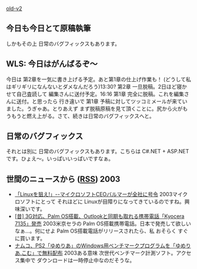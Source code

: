[old-v2](ig030606-orig.html)

## 今日も今日とて原稿執筆

しかもその上 日常のバグフィックスもあります。


## WLS: 今日はがんばるぞ～

今日は 第2章を一気に書き上げる予定。あと第1章の仕上げ作業も！ (どうして私はギリギリになんないとダメなんだろう)13:30? 第2章 一旦脱稿。2日ほど寝かせて自己査読して 編集さんに送付予定。16:16 第1章 完全に脱稿。これを編集さんに送付。と思ったら 行き違いで 第1章 予稿に対してツッコミメールが来ていました。うぎゃあ。とりあえず まず脱稿原稿を見て頂くことに。尻から火がもうもうと燃え上がる。さて、続きは日常のバグフィックスへと。

## 日常のバグフィックス

それとは別に 日常のバグフィックスもあります。こちらは C#.NET + ASP.NETです。ひょえ～。いっぱいいっぱいですなぁ。

## 世間のニュースから ([RSS](ig030606-news.xml)) 2003


* [「Linuxを狙え!」--マイクロソフトCEOバルマーが全社に号令](http://japan.cnet.com/news/ent/story/0,2000047623,20055001,00.htm)  2003マイクロソフトにとって それほどに Linuxが目障りになってきているのですね。興味深いです。
* [[昔] 3G対応、Palm OS搭載、Outlookと同期も取れる携帯電話「Kyocera 7135」発売](http://pcweb.mycom.co.jp/news/2002/12/20/13.html)  2003米京セラの Palm OS搭載携帯電話。日本で発売して欲しいなぁ…。何にせよ Palm OS搭載電話がリリースされたら、私 おそらく すぐに買います。
* [ナムコ、PS2「ゆめりあ」のWindows用ベンチマークプログラムを「ゆめりあ.こむ」で無料配布](http://www.watch.impress.co.jp/game/docs/20030530/yumeb.htm)  2003ある意味 次世代ベンチマーク計測ソフト。アクセス集中で ダウンロードは一時停止中なのだそうな。